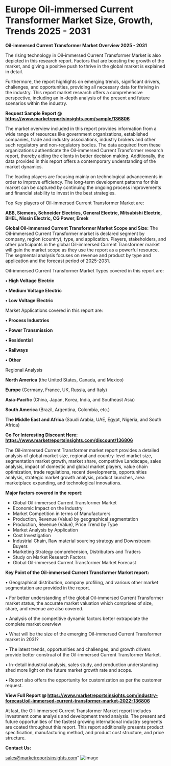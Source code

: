 # Europe Oil-immersed Current Transformer Market Size, Growth, Trends 2025 - 2031

<Strong> Oil-immersed Current Transformer Market Overview 2025 - 2031</strong>

The rising technology in Oil-immersed Current Transformer Market is also depicted in this research report. Factors that are boosting the growth of the market, and giving a positive push to thrive in the global market is explained in detail.

Furthermore, the report highlights on emerging trends, significant drivers, challenges, and opportunities, providing all necessary data for thriving in the industry. This report market research offers a comprehensive perspective, including an in-depth analysis of the present and future scenarios within the industry.

<strong>Request Sample Report @ <a href=https://www.marketreportsinsights.com/sample/136806>https://www.marketreportsinsights.com/sample/136806</a></strong>

The market overview included in this report provides information from a wide range of resources like government organizations, established companies, trade and industry associations, industry brokers and other such regulatory and non-regulatory bodies. The data acquired from these organizations authenticate the Oil-immersed Current Transformer research report, thereby aiding the clients in better decision making. Additionally, the data provided in this report offers a contemporary understanding of the market dynamics.

The leading players are focusing mainly on technological advancements in order to improve efficiency. The long-term development patterns for this market can be captured by continuing the ongoing process improvements and financial stability to invest in the best strategies.

Top Key players of Oil-immersed Current Transformer Market are:

<strong>ABB, Siemens, Schneider Electrics, General Electric, Mitsubishi Electric, BHEL, Nissin Electric, CG Power, Emek</strong>

<strong><b>Global Oil-immersed Current Transformer Market Scope and Size:</b></strong>
The Oil-immersed Current Transformer market is declared segment by company, region (country), type, and application. Players, stakeholders, and other participants in the global Oil-immersed Current Transformer market will gain the market scope as they use the report as a powerful resource. The segmental analysis focuses on revenue and product by type and application and the forecast period of 2025-2031.

Oil-immersed Current Transformer Market Types covered in this report are:

<strong>• High Voltage Electric

• Medium Voltage Electric

• Low Voltage Electric</strong>

Market Applications covered in this report are:

<strong>• Process Industries

• Power Transmission

• Residential

• Railways

• Other</strong> 

Regional Analysis

<strong>North America</strong> (the United States, Canada, and Mexico)

<strong>Europe</strong> (Germany, France, UK, Russia, and Italy)

<strong>Asia-Pacific</strong> (China, Japan, Korea, India, and Southeast Asia)

<strong>South America</strong> (Brazil, Argentina, Colombia, etc.)

<strong>The Middle East and Africa</strong> (Saudi Arabia, UAE, Egypt, Nigeria, and South Africa)

<strong>Go For Interesting Discount Here: <a href=https://www.marketreportsinsights.com/discount/136806>https://www.marketreportsinsights.com/discount/136806</a></strong>

The Oil-immersed Current Transformer market report provides a detailed analysis of global market size, regional and country-level market size, segmentation market growth, market share, competitive Landscape, sales analysis, impact of domestic and global market players, value chain optimization, trade regulations, recent developments, opportunities analysis, strategic market growth analysis, product launches, area marketplace expanding, and technological innovations.

<strong><b>Major factors covered in the report:</b></strong>
<ul>
  <li>Global Oil-immersed Current Transformer Market </li>
  <li>Economic Impact on the Industry</li>
  <li>Market Competition in terms of Manufacturers</li>
  <li>Production, Revenue (Value) by geographical segmentation</li>
  <li>Production, Revenue (Value), Price Trend by Type</li>
  <li>Market Analysis by Application</li>
  <li>Cost Investigation</li>
  <li>Industrial Chain, Raw material sourcing strategy and Downstream Buyers</li>
  <li>Marketing Strategy comprehension, Distributors and Traders</li>
  <li>Study on Market Research Factors</li>
  <li>Global Oil-immersed Current Transformer Market Forecast</li>
</ul>

<strong><b>Key Point of the Oil-immersed Current Transformer Market report:</b></strong>

• Geographical distribution, company profiling, and various other market segmentation are provided in the report.

• For better understanding of the global Oil-immersed Current Transformer market status, the accurate market valuation which comprises of size, share, and revenue are also covered.

• Analysis of the competitive dynamic factors better extrapolate the complete market overview

• What will be the size of the emerging Oil-immersed Current Transformer market in 2031?

• The latest trends, opportunities and challenges, and growth drivers provide better construal of the Oil-immersed Current Transformer Market.

• In-detail industrial analysis, sales study, and production understanding shed more light on the future market growth rate and scope.

• Report also offers the opportunity for customization as per the customer request.

<strong><b>View Full Report @ <a href=https://www.marketreportsinsights.com/industry-forecast/oil-immersed-current-transformer-market-2022-136806>https://www.marketreportsinsights.com/industry-forecast/oil-immersed-current-transformer-market-2022-136806</a></b></strong>


At last, the Oil-immersed Current Transformer Market report includes investment come analysis and development trend analysis. The present and future opportunities of the fastest growing international industry segments are coated throughout this report. This report additionally presents product specification, manufacturing method, and product cost structure, and price structure.

<strong>Contact Us:</strong>

sales@marketreportsinsights.com"
![image](https://github.com/user-attachments/assets/7e292169-d0e0-40e8-ba95-cd91073e746d)
